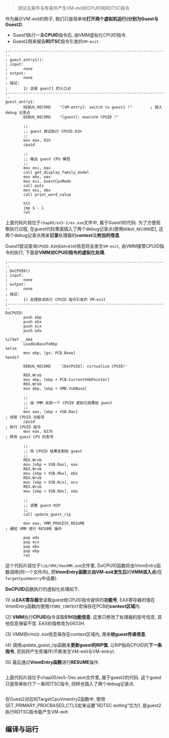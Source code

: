 >测试无条件与有条件产生VM\-exit的CPUID和RDTSC指令

作为展示VM\-exit的例子, 我们只是简单地**打开两个虚拟机运行(分别为Guest与Guest2**)
* Guest1执行一条**CPUID**指令后, 由VMM虚拟化CPUID指令.
* Guest2用来报告**RDTSC**指令引发的`VM-exit`.

```x86asm
;-----------------------------------------------------------------------
; guest_entry1():
; input:
;       none
; output:
;       none
; 描述:
;       1) 这是 guest1 的入口点
;-----------------------------------------------------------------------
guest_entry1:
        DEBUG_RECORD    "[VM-entry]: switch to guest1 !"        ; 插入 debug 记录点
        DEBUG_RECORD    "[guest]: execute CPUID !"

        ;;
        ;; guest 尝试执行 CPUID.01H
        ;;
        mov eax, 01h
        cpuid

        ;;
        ;; 输出 guest CPU 模型
        ;;
        mov esi, eax
        call get_display_family_model
        mov ebx, eax
        mov esi, GuestCpuMode
        call puts
        mov esi, ebx
        call print_word_value

        hlt
        jmp $ - 1
        ret
```

上面代码片段位于`chap05/ex5-1/ex.asm`文件中, 属于Guest1的代码. 为了方便观察执行过程, 在guest代码里面插入了两个debug记录点(使用`DEBUG_RECORD`宏), 这两个debug记录点用来**记录**处理器的**context**及**附加的信息**.

Guest1尝试查询`CPUID.01H`(`EAX=01H`)信息将会发生`VM-exit`, 由VMM接管CPUID指令的执行, 下面是**VMM对CPUID指令的虚拟化处理**.

```x86asm
;-----------------------------------------------------------------------
; DoCPUID()
; input:
;       none
; output:
;       none
; 描述:
;       1) 处理尝试执行 CPUID 指令引发的 VM-exit
;-----------------------------------------------------------------------
DoCPUID:
        push ebp
        push ebx
        push ecx
        push edx

%ifdef __X64
        LoadGsBaseToRbp
%else
        mov ebp, [gs: PCB.Base]
%endif

        DEBUG_RECORD    '[DoCPUID]: virtualize CPUID!'

        REX.Wrxb
        mov ebp, [ebp + PCB.CurrentVmbPointer]
        REX.Wrxb
        mov ebp, [ebp + VMB.VsbBase]

        ;;
        ;; 由 VMM 反射一个 CPUID 虚拟化结果给 guest
        ;;
        mov eax, [ebp + VSB.Rax]                                        ; 读取 CPUID 功能号
        cpuid                                                           ; 执行 CPUID 指令
        mov eax, 633h                                                   ; 修改 guest CPU 的型号

        ;;
        ;; 将 CPUID 结果反射给 guest
        ;;
        REX.Wrxb
        mov [ebp + VSB.Rax], eax
        REX.Wrxb
        mov [ebp + VSB.Rbx], ebx
        REX.Wrxb
        mov [ebp + VSB.Rcx], ecx
        REX.Wrxb
        mov [ebp + VSB.Rdx], edx

        ;;
        ;; 调整 guest-RIP
        ;;
        call update_guest_rip

        mov eax, VMM_PROCESS_RESUME                                     ; 通知 VMM 进行 RESUME 操作

        pop edx
        pop ecx
        pop ebx
        pop ebp
        ret
```

这个代码片段位于`lib/VMX/VmxVMM.asm`文件里, DoCPUID函数将由VmmEntry函数调用(同一个文件内), 而**VmmEntry函数**是**由VM\-exit发生后**的**VMM进入点**(在`TargetCpuVmentry`中设置).

**DoCPUID**函数执行的虚拟化处理如下.

(1) 从**EAX寄存器**里读取guest给CPUID指令提供的**功能号**, EAX寄存器的值在VmmEntry函数内使用`STORE_CONTEXT`宏保存在PCB的**context区域**内.

(2) **VMM**执行**CPUID**指令读取**01H功能信息**. 这里只修改了处理器的型号信息, 其他信息保留不变. EAX的值修改为0633H.

(3) VMM将`CPUID.01H`信息保存在context区域内, 用来**给guest传递信息**.

(4) 调用update\_guest\_rip函数来**更新guest的RIP值**, 让RIP指向CPUID的**下一条指令**, 否则将产生死循环(不断发生VM\-exit与VM\-entry).

(5) 最后通过**VmmEntry函数**进行**RESUME**操作.

```assembly
```

上面代码片段位于chap05/ex5\-1/ex.asm文件里, 属于guest2的代码. 这个guest只是简单执行了一条RDTSC指令, 同样也插入了两个debug记录点.

```assembly
```

在Guest2对应的TargetCpuVmentry2函数中, 使用SET\_PRIMARY\_PROCBASED\_CTLS宏来设置"RDTSC exiting"位为1, 是guest2执行RDTSC指令能产生VM\-exit.

## 编译与运行

